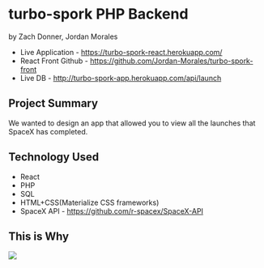# turbo-spork PHP Backend
by Zach Donner, Jordan Morales

- Live Application - https://turbo-spork-react.herokuapp.com/
- React Front Github - https://github.com/Jordan-Morales/turbo-spork-front
- Live DB - http://turbo-spork-app.herokuapp.com/api/launch

## Project Summary
We wanted to design an app that allowed you to view all the launches that SpaceX has completed.

## Technology Used
- React
- PHP
- SQL
- HTML+CSS(Materialize CSS frameworks)
- SpaceX API - https://github.com/r-spacex/SpaceX-API

## This is Why
<img src="https://media.giphy.com/media/A6UIVKd1x1WJa/giphy.gif?raw=true">
